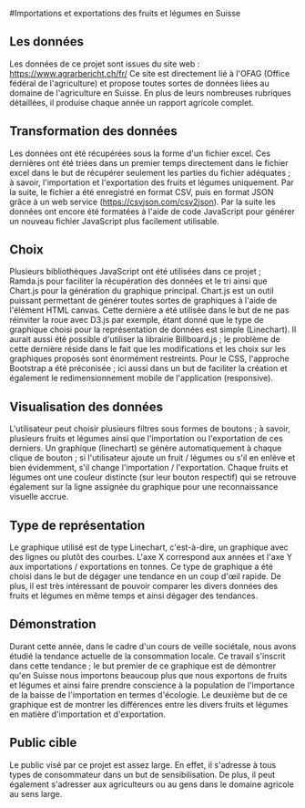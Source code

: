 #Importations et exportations des fruits et légumes en Suisse

## Les données
Les données de ce projet sont issues du site web : https://www.agrarbericht.ch/fr/ 
Ce site est directement lié à l'OFAG (Office fédéral de l'agriculture) et propose toutes sortes de données liées au domaine de l'agriculture en Suisse. En plus de leurs nombreuses rubriques détaillées, il produise chaque année un rapport agricole complet.

## Transformation des données
Les données ont été récupérées sous la forme d'un fichier excel. Ces dernières ont été triées dans un premier temps directement dans le fichier excel dans le but de récupérer seulement les parties du fichier adéquates ; à savoir, l'importation et l'exportation des fruits et légumes uniquement. Par la suite, le fichier a été enregistré en format CSV, puis en format JSON grâce à un web service (https://csvjson.com/csv2json). Par la suite les données ont encore été formatées à l'aide de code JavaScript pour générer un nouveau fichier JavaScript plus facilement utilisable.

## Choix
Plusieurs bibliothèques JavaScript ont été utilisées dans ce projet ; Ramda.js pour faciliter la récupération des données et le tri ainsi que Chart.js pour la génération du graphique principal. Chart.js est un outil puissant permettant de générer toutes sortes de graphiques à l'aide de l'élément HTML canvas. Cette dernière a été utilisée dans le but de ne pas réinviter la roue avec D3.js par exemple, étant donné que le type de graphique choisi pour la représentation de données est simple (Linechart). Il aurait aussi été possible d'utiliser la librairie Billboard.js ; le problème de cette dernière réside dans le fait que les modifications et les choix sur les graphiques proposés sont énormément restreints. Pour le CSS, l'approche Bootstrap a été préconisée ; ici aussi dans un but de faciliter la création et également le redimensionnement mobile de l'application (responsive).

## Visualisation des données
L'utilisateur peut choisir plusieurs filtres sous formes de boutons ; à savoir, plusieurs fruits et légumes ainsi que l'importation ou l'exportation de ces derniers. Un graphique (linechart) se génère automatiquement à chaque clique de bouton ; si l'utilisateur ajoute un fruit / légumes ou s'il en enlève et bien évidemment, s'il change l'importation / l'exportation. Chaque fruits et légumes ont une couleur distincte (sur leur bouton respectif) qui se retrouve également sur la ligne assignée du graphique pour une reconnaissance visuelle accrue. 

## Type de représentation
Le graphique utilisé est de type Linechart, c'est-à-dire, un graphique avec des lignes ou plutôt des courbes. L'axe X correspond aux années et l'axe Y aux importations / exportations en tonnes. Ce type de graphique a été choisi dans le but de dégager une tendance en un coup d'œil rapide. De plus, il est très intéressant de pouvoir comparer les divers données des fruits et légumes en même temps et ainsi dégager des tendances.

## Démonstration
Durant cette année, dans le cadre d'un cours de veille sociétale, nous avons étudié la tendance actuelle de la consommation locale. Ce travail s'inscrit dans cette tendance ; le but premier de ce graphique est de démontrer qu'en Suisse nous importons beaucoup plus que nous exportons de fruits et légumes et ainsi faire prendre conscience à la population de l'importance de la baisse de l'importation en termes d'écologie. Le deuxième but de ce graphique est de montrer les différences entre les divers fruits et légumes en matière d'importation et d'exportation. 

## Public cible
Le public visé par ce projet est assez large. En effet, il s'adresse à tous types de consommateur dans un but de sensibilisation. De plus, il peut également s'adresser aux agriculteurs ou au gens dans le domaine agricole au sens large.
